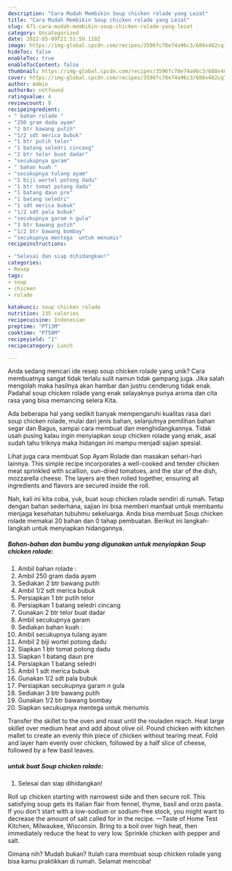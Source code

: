 ```yaml
---
description: "Cara Mudah Membikin Soup chicken rolade yang Lezat"
title: "Cara Mudah Membikin Soup chicken rolade yang Lezat"
slug: 671-cara-mudah-membikin-soup-chicken-rolade-yang-lezat
category: Uncategorized
date: 2022-05-09T21:51:59.118Z
image: https://img-global.cpcdn.com/recipes/3596fc78e74a96c3/680x482cq70/soup-chicken-rolade-foto-resep-utama.jpg
hideToc: false
enableToc: true
enableTocContent: false
thumbnail: https://img-global.cpcdn.com/recipes/3596fc78e74a96c3/680x482cq70/soup-chicken-rolade-foto-resep-utama.jpg
cover: https://img-global.cpcdn.com/recipes/3596fc78e74a96c3/680x482cq70/soup-chicken-rolade-foto-resep-utama.jpg
author: Admin
authorAv: notfound
ratingvalue: 4
reviewcount: 8
recipeingredient:
- " bahan rolade "
- "250 gram dada ayam"
- "2 btr bawang putih"
- "1/2 sdt merica bubuk"
- "1 btr putih telor"
- "1 batang seledri cincang"
- "2 btr telor buat dadar"
- "secukupnya garam"
- " bahan kuah "
- "secukupnya tulang ayam"
- "2 biji wortel potong dadu"
- "1 btr tomat potong dadu"
- "1 batang daun pre"
- "1 batang seledri"
- "1 sdt merica bubuk"
- "1/2 sdt pala bubuk"
- "secukupnya garam n gula"
- "3 btr bawang putih"
- "1/2 btr bawang bombay"
- "secukupnya mentega  untuk menumis"
recipeinstructions:

- "Selesai dan siap dihidangkan!"
categories:
- Resep
tags:
- soup
- chicken
- rolade

katakunci: soup chicken rolade 
nutrition: 235 calories
recipecuisine: Indonesian
preptime: "PT13M"
cooktime: "PT50M"
recipeyield: "1"
recipecategory: Lunch

---
```





Anda sedang mencari ide resep soup chicken rolade yang unik? Cara membuatnya sangat tidak terlalu sulit namun tidak gampang juga. Jika salah mengolah maka hasilnya akan hambar dan justru cenderung tidak enak. Padahal soup chicken rolade yang enak selayaknya punya aroma dan cita rasa yang bisa memancing selera Kita.





Ada beberapa hal yang sedikit banyak mempengaruhi kualitas rasa dari soup chicken rolade, mulai dari jenis bahan, selanjutnya pemilihan bahan segar dan Bagus, sampai cara membuat dan menghidangkannya. Tidak usah pusing kalau ingin menyiapkan soup chicken rolade yang enak,      asal sudah tahu triknya maka hidangan ini mampu menjadi sajian spesial.














Lihat juga cara membuat Sop Ayam Rolade dan masakan sehari-hari lainnya. This simple recipe incorporates a well-cooked and tender chicken meat sprinkled with scallion, sun-dried tomatoes, and the star of the dish, mozzarella cheese. The layers are then rolled together, ensuring all ingredients and flavors are secured inside the roll.






Nah, kali ini kita coba, yuk, buat soup chicken rolade sendiri di rumah. Tetap dengan bahan sederhana, sajian ini bisa memberi manfaat untuk membantu menjaga kesehatan tubuhmu sekeluarga. Anda bisa membuat Soup chicken rolade memakai 20 bahan dan 0 tahap pembuatan. Berikut ini langkah-langkah untuk menyiapkan hidangannya.

<!--inarticleads1-->

##### Bahan-bahan dan bumbu yang digunakan untuk menyiapkan Soup chicken rolade:

1. Ambil  bahan rolade :
1. Ambil 250 gram dada ayam
1. Sediakan 2 btr bawang putih
1. Ambil 1/2 sdt merica bubuk
1. Persiapkan 1 btr putih telor
1. Persiapkan 1 batang seledri cincang
1. Gunakan 2 btr telor buat dadar
1. Ambil secukupnya garam
1. Sediakan  bahan kuah :
1. Ambil secukupnya tulang ayam
1. Ambil 2 biji wortel potong dadu
1. Siapkan 1 btr tomat potong dadu
1. Siapkan 1 batang daun pre
1. Persiapkan 1 batang seledri
1. Ambil 1 sdt merica bubuk
1. Gunakan 1/2 sdt pala bubuk
1. Persiapkan secukupnya garam n gula
1. Sediakan 3 btr bawang putih
1. Gunakan 1/2 btr bawang bombay
1. Siapkan secukupnya mentega  untuk menumis


Transfer the skillet to the oven and roast until the rouladen reach. Heat large skillet over medium heat and add about olive oil. Pound chicken with kitchen mallet to create an evenly thin piece of chicken without tearing meat. Fold and layer ham evenly over chicken, followed by a half slice of cheese, followed by a few basil leaves. 

<!--inarticleads2-->

#####  untuk buat Soup chicken rolade:


1. Selesai dan siap dihidangkan!

Roll up chicken starting with narrowest side and then secure roll. This satisfying soup gets its Italian flair from fennel, thyme, basil and orzo pasta. If you don&#39;t start with a low-sodium or sodium-free stock, you might want to decrease the amount of salt called for in the recipe. —Taste of Home Test Kitchen, Milwaukee, Wisconsin. Bring to a boil over high heat, then immediately reduce the heat to very low. Sprinkle chicken with pepper and salt. 

Gimana nih? Mudah bukan? Itulah cara membuat soup chicken rolade yang bisa kamu praktikkan di rumah. Selamat mencoba!
